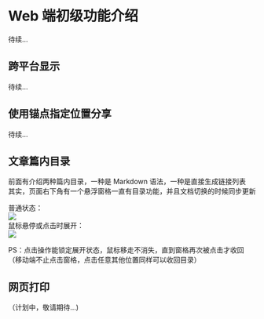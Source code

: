 # Web 端初级功能介绍

待续...

## 跨平台显示

待续...

## 使用锚点指定位置分享

待续...


## 文章篇内目录

前面有介绍两种篇内目录，一种是 Markdown 语法，一种是直接生成链接列表  
其实，页面右下角有一个悬浮窗格一直有目录功能，并且文档切换的时候同步更新  

普通状态：  
![](assets/020/20170805-86379a60.png)  
鼠标悬停或点击时展开：  
![](assets/020/20170805-eaaed756.png=300-)  

PS：点击操作能锁定展开状态，鼠标移走不消失，直到窗格再次被点击才收回  
（移动端不止点击窗格，点击任意其他位置同样可以收回目录）

## 网页打印

（计划中，敬请期待...)
